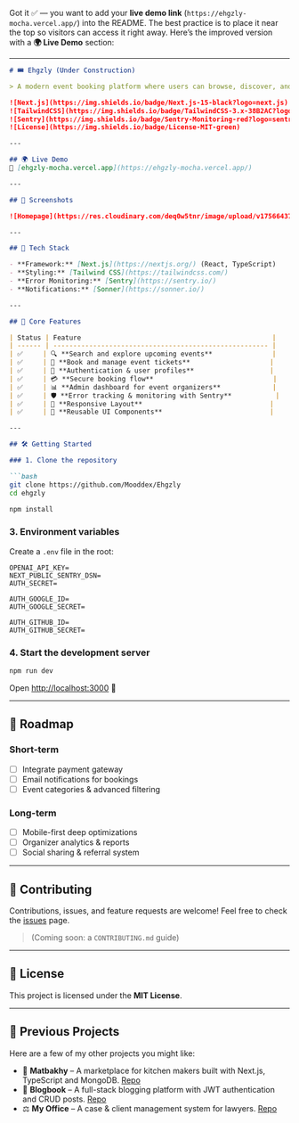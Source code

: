 Got it ✅ — you want to add your **live demo link** (`https://ehgzly-mocha.vercel.app/`) into the README. The best practice is to place it near the top so visitors can access it right away. Here’s the improved version with a **🌍 Live Demo** section:

---

````markdown
# 🎟️ Ehgzly (Under Construction)

> A modern event booking platform where users can browse, discover, and book tickets for events.

![Next.js](https://img.shields.io/badge/Next.js-15-black?logo=next.js)
![TailwindCSS](https://img.shields.io/badge/TailwindCSS-3.x-38B2AC?logo=tailwind-css)
![Sentry](https://img.shields.io/badge/Sentry-Monitoring-red?logo=sentry)
![License](https://img.shields.io/badge/License-MIT-green)

---

## 🌍 Live Demo  
🔗 [ehgzly-mocha.vercel.app](https://ehgzly-mocha.vercel.app/)

---

## 📸 Screenshots

![Homepage](https://res.cloudinary.com/deq0w5tnr/image/upload/v1756643729/screencapture-ehgzly-mocha-vercel-app-2025-08-31-15_32_54_p6f3az.png)

---

## 🚀 Tech Stack

- **Framework:** [Next.js](https://nextjs.org/) (React, TypeScript)
- **Styling:** [Tailwind CSS](https://tailwindcss.com/)
- **Error Monitoring:** [Sentry](https://sentry.io/)
- **Notifications:** [Sonner](https://sonner.io/)

---

## 🧩 Core Features

| Status | Feature                                                |
| ------ | ------------------------------------------------------ |
| ✅     | 🔍 **Search and explore upcoming events**               |
| ✅     | 🎫 **Book and manage event tickets**                    |
| ✅     | 👤 **Authentication & user profiles**                   |
| ✅     | 💳 **Secure booking flow**                              |
| ✅     | 📊 **Admin dashboard for event organizers**             |
| ✅     | 🛡️ **Error tracking & monitoring with Sentry**           |
| ✅     | 📱 **Responsive Layout**                                |
| ✅     | 🎨 **Reusable UI Components**                           |

---

## 🛠️ Getting Started

### 1. Clone the repository

```bash
git clone https://github.com/Mooddex/Ehgzly
cd ehgzly
````

```bash
npm install
```

### 3. Environment variables

Create a `.env` file in the root:

```env
OPENAI_API_KEY=
NEXT_PUBLIC_SENTRY_DSN=
AUTH_SECRET=

AUTH_GOOGLE_ID=
AUTH_GOOGLE_SECRET=

AUTH_GITHUB_ID=
AUTH_GITHUB_SECRET=
```

### 4. Start the development server

```bash
npm run dev
```

Open [http://localhost:3000](http://localhost:3000) 🚀

---

## 📌 Roadmap

### Short-term

* [ ] Integrate payment gateway
* [ ] Email notifications for bookings
* [ ] Event categories & advanced filtering

### Long-term

* [ ] Mobile-first deep optimizations
* [ ] Organizer analytics & reports
* [ ] Social sharing & referral system

---

## 🤝 Contributing

Contributions, issues, and feature requests are welcome!
Feel free to check the [issues](../../issues) page.

> (Coming soon: a `CONTRIBUTING.md` guide)

---

## 📜 License

This project is licensed under the **MIT License**.

---

## 📂 Previous Projects

Here are a few of my other projects you might like:

* 🥘 **Matbakhy** – A marketplace for kitchen makers built with Next.js, TypeScript and MongoDB. [Repo](https://github.com/Mooddex/matbakhy)
* 📝 **Blogbook** – A full-stack blogging platform with JWT authentication and CRUD posts. [Repo](https://github.com/Mooddex/Blogbook)
* ⚖️ **My Office** – A case & client management system for lawyers. [Repo](https://github.com/Mooddex/My-Office)

```